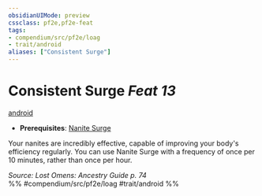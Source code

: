 ```yaml
---
obsidianUIMode: preview
cssclass: pf2e,pf2e-feat
tags:
- compendium/src/pf2e/loag
- trait/android
aliases: ["Consistent Surge"]
---
```

# Consistent Surge  *Feat 13*  
[android](../../rules/traits/android-loag.md)  

- **Prerequisites**: [Nanite Surge](nanite-surge-loag.md)

Your nanites are incredibly effective, capable of improving your body's efficiency regularly. You can use Nanite Surge with a frequency of once per 10 minutes, rather than once per hour.

*Source: Lost Omens: Ancestry Guide p. 74*  
%% #compendium/src/pf2e/loag #trait/android %%